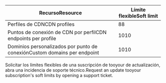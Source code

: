 
| <span data-ttu-id="6c07f-101">Recurso</span><span class="sxs-lookup"><span data-stu-id="6c07f-101">Resource</span></span> | <span data-ttu-id="6c07f-102">Límite flexible</span><span class="sxs-lookup"><span data-stu-id="6c07f-102">Soft limit</span></span> |
| --- | --- |
| <span data-ttu-id="6c07f-103">Perfiles de CDN</span><span class="sxs-lookup"><span data-stu-id="6c07f-103">CDN profiles</span></span> |<span data-ttu-id="6c07f-104">8</span><span class="sxs-lookup"><span data-stu-id="6c07f-104">8</span></span> |
| <span data-ttu-id="6c07f-105">Puntos de conexión de CDN por perfil</span><span class="sxs-lookup"><span data-stu-id="6c07f-105">CDN endpoints per profile</span></span> |<span data-ttu-id="6c07f-106">10</span><span class="sxs-lookup"><span data-stu-id="6c07f-106">10</span></span> |
| <span data-ttu-id="6c07f-107">Dominios personalizados por punto de conexión</span><span class="sxs-lookup"><span data-stu-id="6c07f-107">Custom domains per endpoint</span></span> |<span data-ttu-id="6c07f-108">10</span><span class="sxs-lookup"><span data-stu-id="6c07f-108">10</span></span> |

<span data-ttu-id="6c07f-109">Solicitar los límites flexibles de una suscripción de tooyour de actualización, abra una incidencia de soporte técnico.</span><span class="sxs-lookup"><span data-stu-id="6c07f-109">Request an update tooyour subscription's soft limits by opening a support ticket.</span></span>

